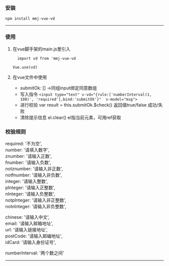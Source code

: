### 安装
  `
    npm install mmj-vue-vd
  `

---

### 使用

1. 在vue脚手架的main.js里引入

    `  
      import vd from 'mmj-vue-vd
    `

    `
      Vue.use(vd) 
    `
2. 在vue文件中使用
   + submitOk: [] ->同组input绑定同意数组
   + 写入指令
      `<input type="text" v-vd="{rule:['numberInterval(1, 100)', 'required'],bind:'submitOk'}"  v-model="msg">`
   + 进行校验  var result = this.submitOk.$check()  返回值true/false  成功/失败
   + 清除提示信息 el.clear()  el指当前元素，可用ref获取

### 校验规则

  required: '不为空',</br>
  number: '请填入数字',</br>
  znumber: '请输入正数',</br>
  fnumber: '请输入负数',</br>
  notznumber: '请输入非正数',</br>
  notfnumber: '请输入非负数',</br>
  integer: '请输入整数',</br>
  pInteger: '请输入正整数',</br>
  nInteger: '请输入负整数',</br>
  notpInteger: '请输入非正整数',</br>
  notnInteger: '请输入非负整数',</br>

  chinese: '请输入中文',</br>
  email: '请输入邮箱地址',</br>
  url: '请输入链接地址',</br>
  postCode: '请输入邮编地址',</br>
  idCard: '请输入身份证号',</br>

  numberInterval: '两个数之间'</br>
  
---
